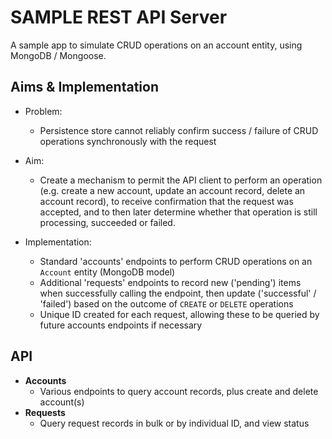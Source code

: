 # SAMPLE REST API Server

A sample app to simulate CRUD operations on an account entity, using MongoDB / Mongoose.

## Aims & Implementation

- Problem:
  - Persistence store cannot reliably confirm success / failure of CRUD operations synchronously with the request
- Aim:
  - Create a mechanism to permit the API client to perform an operation
    (e.g. create a new account, update an account record, delete an account record), to
    receive confirmation that the request was accepted, and to then later determine whether
    that operation is still processing, succeeded or failed.

- Implementation:
  - Standard 'accounts' endpoints to perform CRUD operations on an `Account` entity (MongoDB model)
  - Additional 'requests' endpoints to record new ('pending') items when successfully calling the endpoint, then update ('successful' / 'failed') based on the outcome of `CREATE` or `DELETE` operations
  - Unique ID created for each request, allowing these to be queried by future accounts endpoints if necessary

## API

- **Accounts**
  - Various endpoints to query account records, plus create and delete account(s)
- **Requests**
  - Query request records in bulk or by individual ID, and view status
